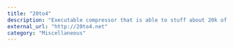 ```yaml
---
title: "20to4"
description: "Executable compressor that is able to stuff about 20k of finest code and data into less than 4k."
external_url: "http://20to4.net"
category: "Miscellaneous"
---
```

